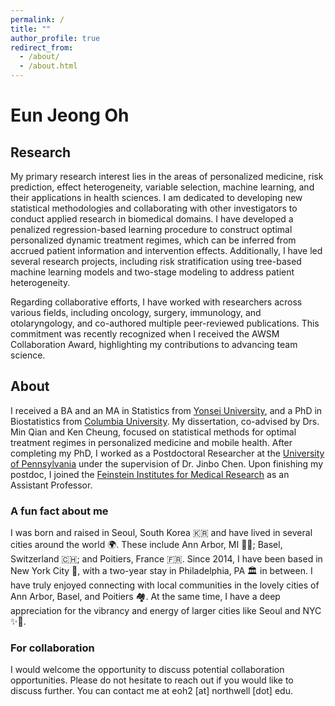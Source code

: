 ```yaml
---
permalink: /
title: ""
author_profile: true
redirect_from: 
  - /about/
  - /about.html
---
```


# Eun Jeong Oh

## Research
My primary research interest lies in the areas of personalized medicine, risk prediction, effect heterogeneity, variable selection, machine learning, and their applications in health sciences. I am dedicated to developing new statistical methodologies and collaborating with other investigators to conduct applied research in biomedical domains. I have developed a penalized regression-based learning procedure to construct optimal personalized dynamic treatment regimes, which can be inferred from accrued patient information and intervention effects. Additionally, I have led several research projects, including risk stratification using tree-based machine learning models and two-stage modeling to address patient heterogeneity.

Regarding collaborative efforts, I have worked with researchers across various fields, including oncology, surgery, immunology, and otolaryngology, and co-authored multiple peer-reviewed publications. This commitment was recently recognized when I received the AWSM Collaboration Award, highlighting my contributions to advancing team science.


## About
I received a BA and an MA in Statistics from [Yonsei University](https://www.yonsei.ac.kr/en_sc/index.jsp), and a PhD in Biostatistics from [Columbia University](https://www.columbia.edu/). My dissertation, co-advised by Drs. Min Qian and Ken Cheung, focused on statistical methods for optimal treatment regimes in personalized medicine and mobile health. After completing my PhD, I worked as a Postdoctoral Researcher at the [University of Pennsylvania](https://www.upenn.edu/) under the supervision of Dr. Jinbo Chen. Upon finishing my postdoc, I joined the [Feinstein Institutes for Medical Research](https://feinstein.northwell.edu/) as an Assistant Professor.

### A fun fact about me
I was born and raised in Seoul, South Korea 🇰🇷 and have lived in several cities around the world 🌍. These include Ann Arbor, MI 💙💛; Basel, Switzerland 🇨🇭; and Poitiers, France 🇫🇷. Since 2014, I have been based in New York City 🗽, with a two-year stay in Philadelphia, PA 🏛️ in between. I have truly enjoyed connecting with local communities in the lovely cities of Ann Arbor, Basel, and Poitiers 🏘️. At the same time, I have a deep appreciation for the vibrancy and energy of larger cities like Seoul and NYC ✨🌆.

### For collaboration
I would welcome the opportunity to discuss potential collaboration opportunities. Please do not hesitate to reach out if you would like to discuss further. You can contact me at eoh2 [at] northwell [dot] edu. 
